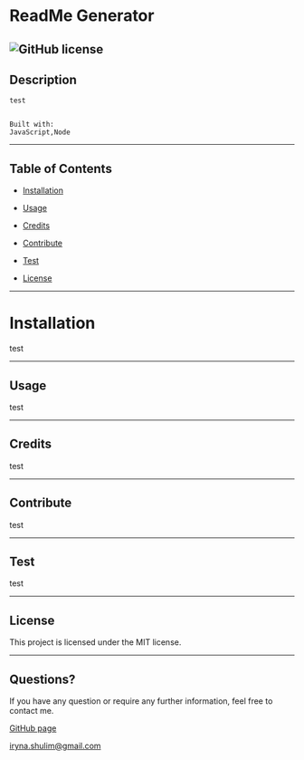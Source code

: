 # ReadMe Generator

  ![GitHub license](https://img.shields.io/badge/license-MIT-blue.svg)
  ---
  ##  Description
    test

  
    Built with:
    JavaScript,Node

---
  ## Table of Contents
  * [Installation](#installation)
  * [Usage](#usage)
  * [Credits](#credits)
  * [Contribute](#contribute)
  * [Test](#test)
  
* [License](#license)


---
  # Installation
  test

---
  ## Usage
  test

---
  ## Credits
  test

---
  ## Contribute
  test

---
  ## Test
  test
  
---
## License
This project is licensed under the MIT license.

---
 
## Questions?
  If you have any question or require any further information, feel free to contact me. 
  
  [GitHub page](https://github.com/irynashulim)

iryna.shulim@gmail.com
